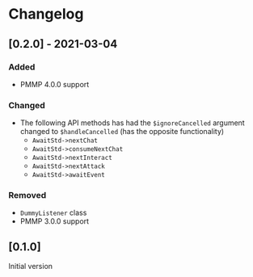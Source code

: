 Changelog
===

## [0.2.0] - 2021-03-04
### Added
 - PMMP 4.0.0 support

### Changed
- The following API methods has had the `$ignoreCancelled` argument changed to `$handleCancelled` (has the opposite functionality)
  - `AwaitStd->nextChat`
  - `AwaitStd->consumeNextChat`
  - `AwaitStd->nextInteract`
  - `AwaitStd->nextAttack`
  - `AwaitStd->awaitEvent`

### Removed
 - `DummyListener` class
 - PMMP 3.0.0 support

## [0.1.0]
Initial version